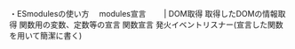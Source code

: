 ・ESmodulesの使い方
　modules宣言
　　|
 DOM取得
 取得したDOMの情報取得
 関数用の変数、定数等の宣言
 関数宣言
 発火イベントリスナー(宣言した関数を用いて簡潔に書く)